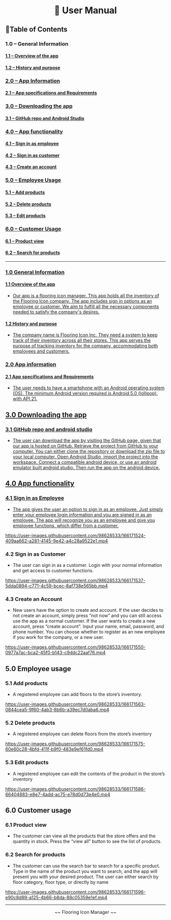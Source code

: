 # <p align="center"> 📃 User Manual</p>

## 📜Table of Contents

### 1.0	– General Information
  #### <a href="#over">1.1	– Overview of the app</a>
  #### <a href="#purp">1.2	– History and purpose
### 2.0	– App Information
  #### 2.1	– <a href="#app">App specifications and Requirements
### 3.0	– Downloading the app
  #### 3.1	– <a href="#dload">GitHub repo and Android Studio
### 4.0	– App functionality
  #### 4.1	– <a href="#emp">Sign in as employee
  #### 4.2	– <a href="#cust">Sign in as customer
  #### 4.3	– <a href="#create">Create an account
### 5.0	– Employee Usage
  #### 5.1	– <a href="#add">Add products
  #### 5.2	– <a href="#del">Delete products
  #### 5.3	– <a href="#edit">Edit products
### 6.0	– Customer Usage
  #### 6.1	– <a href="#prod">Product view
  #### 6.2	– <a href="#search">Search for products

<hr>

### 1.0	General Information
#### <p id="over">1.1	Overview of the app</p>
-	Our app is a flooring icon manager. This app holds all the inventory of the Flooring Icon company. The app includes sign in options as an employee or customer. We aim to fulfill all the necessary components needed to satisfy the company's desires.
#### <p id="purp">1.2	History and purpose</p>
-	The company name is Flooring Icon Inc. They need a system to keep track of their inventory across all their stores. This app serves the purpose of tracking inventory for the company, accommodating both employees and customers.

### 2.0	App information
#### <p id="app">2.1	App specifications and Requirements</p>
-	The user needs to have a smartphone with an Android operating system (OS). The minimum Android version required is Android 5.0 (lollipop), with API 21.

## 3.0	Downloading the app
### <p id="dload">3.1	GitHub repo and android studio</p>
-	The user can download the app by visiting the GitHub page, given that our app is hosted on GitHub. Retrieve the project from GitHub to your computer. You can either clone the repository or download the zip file to your local computer. Open Android Studio, import the project into the workspace. Connect a compatible android device, or use an android emulator built android studio. Then run the app on the android device.

## 4.0	App functionality
### <p id="emp">4.1	Sign in as Employee</p>
- The app gives the user an option to sign in as an employee. Just simply enter your employee login information and you are signed in as an employee. The app will recognize you as an employee and give you employee functions, which differ from a customer.

https://user-images.githubusercontent.com/98628533/166171524-409aa662-a281-4145-9e42-a4c28a9522e1.mp4

### <p id="cust">4.2	Sign in as Customer</p>
-	The user can sign in as a customer. Login with your normal information and get access to customer functions.

https://user-images.githubusercontent.com/98628533/166171537-5dda0894-c771-4c59-bcec-8af738e565bb.mp4

### <p id="create">4.3	Create an Account</p>
-	New users have the option to create and account. If the user decides to not create an account, simply press “not now” and you can still access use the app as a normal customer. If the user wants to create a new account, press “create account”. Input your name, email, password, and phone number. You can choose whether to register as an new employee if you work for the company, or a new user.

https://user-images.githubusercontent.com/98628533/166171550-0977a7ac-bca2-45f0-b143-c9ddc22aaf76.mp4

## 5.0	Employee usage
### <p id="add">5.1	Add products</p>
-	A registered employee can add floors to the store’s inventory. 

https://user-images.githubusercontent.com/98628533/166171563-0844cea5-9f60-4ab3-8b6b-a39ec7d0aba6.mp4

### <p id="del">5.2	Delete products</p>
-	A registered employee can delete floors from the store’s inventory

https://user-images.githubusercontent.com/98628533/166171575-60e60c28-4bfd-411f-b9f0-483e9ef61fd0.mp4

### <p id="edit">5.3	Edit products</p>
-	A registered employee can edit the contents of the product in the store’s inventory

https://user-images.githubusercontent.com/98628533/166171586-66404883-e8e7-4add-ac75-e78d0d73e4e0.mp4

## 6.0	Customer usage
### <p id="prod">6.1	Product view</p>
-	The customer can view all the products that the store offers and the quantity in stock. Press the “view all” button to see the list of products.
### <p id="search">6.2	Search for products</p>
-	The customer can use the search bar to search for a specific product. Type in the name of the product you want to search, and the app will present you with your desired product. The user can either search by floor category, floor type, or directly by name

https://user-images.githubusercontent.com/98628533/166171596-e90c8d89-a125-4b66-b8da-88c05359e1ef.mp4
  
<hr>
<p align="center">~~ Flooring Icon Manager ~~</p>

